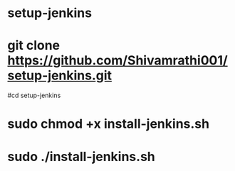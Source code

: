 # setup-jenkins
# git clone https://github.com/Shivamrathi001/setup-jenkins.git
#cd setup-jenkins
# sudo chmod +x install-jenkins.sh
# sudo ./install-jenkins.sh
